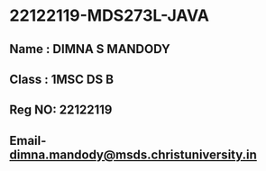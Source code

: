 # 22122119-MDS273L-JAVA

## Name : DIMNA S MANDODY
## Class : 1MSC DS B
## Reg NO: 22122119
## Email- dimna.mandody@msds.christuniversity.in
